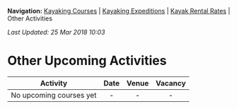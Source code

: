 **Navigation:** [Kayaking Courses](index) &#124; [Kayaking Expeditions](expedition) &#124; [Kayak Rental Rates](rental) &#124; Other Activities

_Last Updated: 25 Mar 2018 10:03_
# Other Upcoming Activities

Activity | Date | Venue | Vacancy
:---:|:---:|:---:|:---:
No upcoming courses yet|-|-|-

